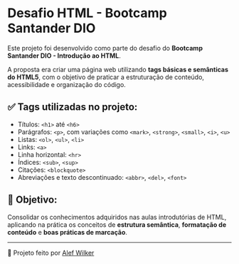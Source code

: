 # Desafio HTML - Bootcamp Santander DIO

Este projeto foi desenvolvido como parte do desafio do **Bootcamp Santander DIO - Introdução ao HTML**.

A proposta era criar uma página web utilizando **tags básicas e semânticas do HTML5**, com o objetivo de praticar a estruturação de conteúdo, acessibilidade e organização do código.

## ✅ Tags utilizadas no projeto:

- Títulos: `<h1>` até `<h6>`
- Parágrafos: `<p>`, com variações como `<mark>`, `<strong>`, `<small>`, `<i>`, `<u>`
- Listas: `<ol>`, `<ul>`, `<li>`
- Links: `<a>`
- Linha horizontal: `<hr>`
- Índices: `<sub>`, `<sup>`
- Citações: `<blockquote>`
- Abreviações e texto descontinuado: `<abbr>`, `<del>`, `<font>`

## 🎯 Objetivo:

Consolidar os conhecimentos adquiridos nas aulas introdutórias de HTML, aplicando na prática os conceitos de **estrutura semântica**, **formatação de conteúdo** e **boas práticas de marcação**.

---

🔗 Projeto feito por [Alef Wilker](https://github.com/AlefWilkerr)
